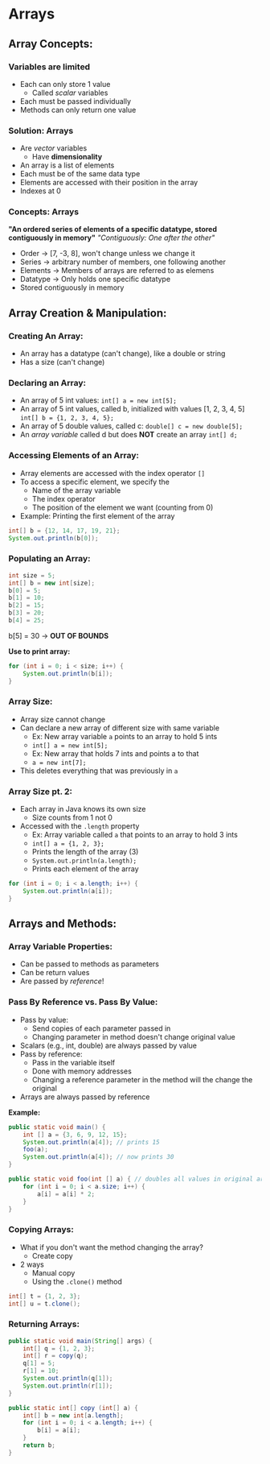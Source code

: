 # Arrays
## Array Concepts:
### Variables are limited
* Each can only store 1 value
  * Called *scalar* variables
* Each must be passed individually
* Methods can only return one value

### Solution: Arrays
* Are *vector* variables
  * Have **dimensionality**
* An array is a list of elements
* Each must be of the same data type
* Elements are accessed with their position in the array
* Indexes at 0

### Concepts: Arrays
**"An ordered series of elements of a specific datatype, stored contiguously in memory"**
*"Contiguously: One after the other"*
* Order -> [7, -3, 8], won't change unless we change it
* Series -> arbitrary number of members, one following another
* Elements -> Members of arrays are referred to as elemens
* Datatype -> Only holds one specific datatype
* Stored contiguously in memory

## Array Creation & Manipulation:

### Creating An Array:
* An array has a datatype (can't change), like a double or string
* Has a size (can't change)

### Declaring an Array:
* An array of 5 int values:
`int[] a = new int[5];`
* An array of 5 int values, called b, initialized with values [1, 2, 3, 4, 5]
`int[] b = {1, 2, 3, 4, 5};`
* An array of 5 double values, called c:
`double[] c = new double[5];`
* An *array variable* called d but does **NOT** create an array
`int[] d;`

### Accessing Elements of an Array:
* Array elements are accessed with the index operator `[]`
* To access a specific element, we specify the
  * Name of the array variable
  * The index operator
  * The position of the element we want (counting from 0)
* Example: Printing the first element of the array
```java
int[] b = {12, 14, 17, 19, 21};
System.out.println(b[0]);
```

### Populating an Array:
```java
int size = 5;
int[] b = new int[size];
b[0] = 5;
b[1] = 10;
b[2] = 15;
b[3] = 20;
b[4] = 25;
```
b[5] = 30 -> **OUT OF BOUNDS**

**Use to print array:**
```java
for (int i = 0; i < size; i++) {
    System.out.println(b[i]);        
}
```

### Array Size:
* Array size cannot change
* Can declare a new array of different size with same variable
  * Ex: New array variable `a` points to an array to hold 5 ints
  * `int[] a = new int[5];`
  * Ex: New array that holds 7 ints and points a to that
  * `a = new int[7];`
* This deletes everything that was previously in `a`

### Array Size pt. 2:
* Each array in Java knows its own size
  * Size counts from 1 not 0
* Accessed with the `.length` property
  * Ex: Array variable called `a` that points to an array to hold 3 ints
  * `int[] a = {1, 2, 3};`
  * Prints the length of the array (3)
  * `System.out.println(a.length);`
  * Prints each element of the array
```java
for (int i = 0; i < a.length; i++) {
    System.out.println(a[i]);        
}
```

## Arrays and Methods:

### Array Variable Properties:
* Can be passed to methods as parameters
* Can be return values
* Are passed by *reference*!

### Pass By Reference vs. Pass By Value:
* Pass by value:
  * Send copies of each parameter passed in
  * Changing parameter in method doesn't change original value
* Scalars (e.g., int, double) are always passed by value
* Pass by reference:
  * Pass in the variable itself
  * Done with memory addresses
  * Changing a reference parameter in the method will the change the original
* Arrays are always passed by reference

**Example:**
```java
public static void main() {
    int [] a = {3, 6, 9, 12, 15};
    System.out.println(a[4]); // prints 15
    foo(a);
    System.out.println(a[4]); // now prints 30
}

public static void foo(int [] a) { // doubles all values in original array
    for (int i = 0; i < a.size; i++) {
        a[i] = a[i] * 2;
    }
}
```

### Copying Arrays:
* What if you don't want the method changing the array?
  * Create copy
* 2 ways
  * Manual copy
  * Using the `.clone()` method
```java
int[] t = {1, 2, 3};
int[] u = t.clone();
```

### Returning Arrays:
```java
public static void main(String[] args) {
    int[] q = {1, 2, 3};
    int[] r = copy(q);
    q[1] = 5;
    r[1] = 10;
    System.out.println(q[1]);
    System.out.println(r[1]);
}

public static int[] copy (int[] a) {
    int[] b = new int[a.length];
    for (int i = 0; i < a.length; i++) {
        b[i] = a[i];
    }
    return b;
}
```


